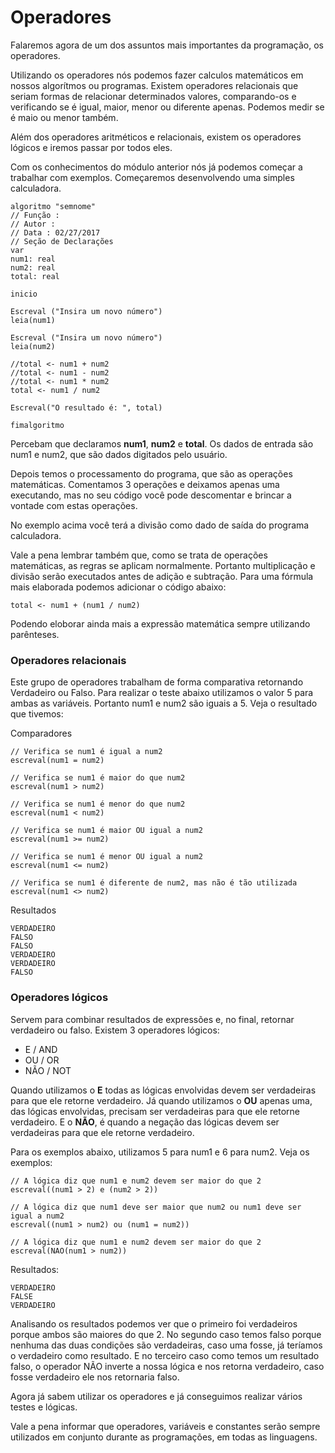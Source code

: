 # Operadores

Falaremos agora de um dos assuntos mais importantes da programação, os operadores.

Utilizando os operadores nós podemos fazer calculos matemáticos em nossos algorítmos ou programas. Existem operadores relacionais que seriam formas de relacionar determinados valores, comparando-os e verificando se é igual, maior, menor ou diferente apenas. Podemos medir se é maio ou menor também.

Além dos operadores aritméticos e relacionais, existem os operadores lógicos e iremos passar por todos eles.

Com os conhecimentos do módulo anterior nós já podemos começar a trabalhar com exemplos. Começaremos desenvolvendo uma simples calculadora.

```
algoritmo "semnome"
// Função :
// Autor :
// Data : 02/27/2017
// Seção de Declarações
var
num1: real
num2: real
total: real

inicio

Escreval ("Insira um novo número")
leia(num1)

Escreval ("Insira um novo número")
leia(num2)

//total <- num1 + num2
//total <- num1 - num2
//total <- num1 * num2
total <- num1 / num2

Escreval("O resultado é: ", total)

fimalgoritmo
```

Percebam que declaramos **num1**, **num2** e **total**. Os dados de entrada são num1 e num2, que são dados digitados pelo usuário.

Depois temos o processamento do programa, que são as operações matemáticas. Comentamos 3 operações e deixamos apenas uma executando, mas no seu código você pode descomentar e brincar a vontade com estas operações.

No exemplo acima você terá a divisão como dado de saída do programa calculadora.

Vale a pena lembrar também que, como se trata de operações matemáticas, as regras se aplicam normalmente. Portanto multiplicação e divisão serão executados antes de adição e subtração. Para uma fórmula mais elaborada podemos adicionar o código abaixo:

`total <- num1 + (num1 / num2)`

Podendo eloborar ainda mais a expressão matemática sempre utilizando parênteses.

### Operadores relacionais

Este grupo de operadores trabalham de forma comparativa retornando Verdadeiro ou Falso. Para realizar o teste abaixo utilizamos o valor 5 para ambas as variáveis. Portanto num1 e num2 são iguais a 5. Veja o resultado que tivemos:

Comparadores

```
// Verifica se num1 é igual a num2
escreval(num1 = num2)

// Verifica se num1 é maior do que num2
escreval(num1 > num2)

// Verifica se num1 é menor do que num2
escreval(num1 < num2)

// Verifica se num1 é maior OU igual a num2
escreval(num1 >= num2)

// Verifica se num1 é menor OU igual a num2
escreval(num1 <= num2)

// Verifica se num1 é diferente de num2, mas não é tão utilizada
escreval(num1 <> num2)
```

Resultados

```
VERDADEIRO
FALSO
FALSO
VERDADEIRO
VERDADEIRO
FALSO
```

### Operadores lógicos

Servem para combinar resultados de expressões e, no final, retornar verdadeiro ou falso. Existem 3 operadores lógicos:

* E / AND
* OU / OR
* NÃO / NOT

Quando utilizamos o **E** todas as lógicas envolvidas devem ser verdadeiras para que ele retorne verdadeiro. Já quando utilizamos o **OU** apenas uma, das lógicas envolvidas, precisam ser verdadeiras para que ele retorne verdadeiro. E o **NÃO**, é quando a negação das lógicas devem ser verdadeiras para que ele retorne verdadeiro.

Para os exemplos abaixo, utilizamos 5 para num1 e 6 para num2. Veja os exemplos:

```
// A lógica diz que num1 e num2 devem ser maior do que 2
escreval((num1 > 2) e (num2 > 2))

// A lógica diz que num1 deve ser maior que num2 ou num1 deve ser igual a num2
escreval((num1 > num2) ou (num1 = num2))

// A lógica diz que num1 e num2 devem ser maior do que 2
escreval(NAO(num1 > num2))
```

Resultados:

```
VERDADEIRO
FALSE
VERDADEIRO
```

Analisando os resultados podemos ver que o primeiro foi verdadeiros porque ambos são maiores do que 2. No segundo caso temos falso porque nenhuma das duas condições são verdadeiras, caso uma fosse, já teríamos o verdadeiro como resultado. E no terceiro caso como temos um resultado falso, o operador NÃO inverte a nossa lógica e nos retorna verdadeiro, caso fosse verdadeiro ele nos retornaria falso.

Agora já sabem utilizar os operadores e já conseguimos realizar vários testes e lógicas.

Vale a pena informar que operadores, variáveis e constantes serão sempre utilizados em conjunto durante as programações, em todas as linguagens.